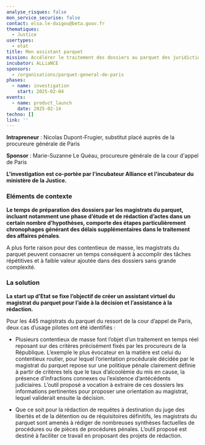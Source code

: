 ```yaml
---
analyse_risques: false
mon_service_securise: false
contact: elsa.le-duigou@beta.gouv.fr
thematiques:
  - Justice
usertypes:
  - etat
title: Mon assistant parquet
mission: Accélérer le traitement des dossiers au parquet des juridictions relevant de la Cour d'appel de Paris afin de raccourcir les délais de procédure et optimiser le temps de travail des magistrats.
incubator: ALLiaNCE
sponsors:
  - /organisations/parquet-general-de-paris
phases:
  - name: investigation
    start: 2025-02-04
events:
  - name: product_launch
    date: 2025-02-14
techno: []
link: ''
---
```



**Intrapreneur** : Nicolas Dupont-Frugier, substitut placé auprès de la procureure générale de Paris

 **Sponsor** : Marie-Suzanne Le Quéau, procureure générale de la cour d'appel de Paris

**L'investigation est co-portée par l'incubateur Alliance et l'incubateur du ministère de la Justice.**


### Eléments de contexte

**Le temps de préparation des dossiers par les magistrats du parquet, incluant notamment une phase d’étude et de rédaction d’actes dans un certain nombre d’hypothèses, comporte des étapes particulièrement chronophages générant des délais supplémentaires dans le traitement des affaires pénales**.

A plus forte raison pour des contentieux de masse, les magistrats du parquet peuvent consacrer un temps conséquent à accomplir des tâches répétitives et à faible valeur ajoutée dans des dossiers sans grande complexité.


### La solution

**La start up d’Etat se fixe l’objectif de créer un assistant virtuel du magistrat du parquet pour l’aide à la décision et l’assistance à la rédaction.**

Pour les 445 magistrats du parquet du ressort de la cour d’appel de Paris, deux cas d’usage pilotes ont été identifiés :

* Plusieurs contentieux de masse font l’objet d’un traitement en temps réel reposant sur des critères précisément fixés par les procureurs de la République. L’exemple le plus évocateur en la matière est celui du contentieux routier, pour lequel l’orientation procédurale décidée par le magistrat du parquet repose sur une politique pénale clairement définie à partir de critères tels que le taux d’alcoolémie du mis en cause, la présence d’infractions connexes ou l’existence d’antécédents judiciaires. L’outil proposé a vocation à extraire de ces dossiers les informations pertinentes pour proposer une orientation au magistrat, lequel validerait ensuite la décision.

* Que ce soit pour la rédaction de requêtes à destination du juge des libertés et de la détention ou de réquisitoires définitifs, les magistrats du parquet sont amenés à rédiger de nombreuses synthèses factuelles de procédures ou de pièces de procédures pénales. L’outil proposé est destiné à faciliter ce travail en proposant des projets de rédaction.
